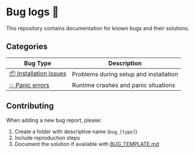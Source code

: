 # Bug logs 🐛

This repository contains documentation for known bugs and their solutions.

## Categories

| Bug Type                                               | Description                            |
| ------------------------------------------------------ | -------------------------------------- |
| [📦 Installation issues](./bug_installation/README.md) | Problems during setup and installation |
| [💥 Panic errors](./bug_panic/README.md)               | Runtime crashes and panic situations   |

## Contributing

When adding a new bug report, please:

1. Create a folder with descriptive name (`bug_[type]`)
2. Include reproduction steps
3. Document the solution if available with [BUG_TEMPLATE.md](./BUG_TEMPLATE.md)
